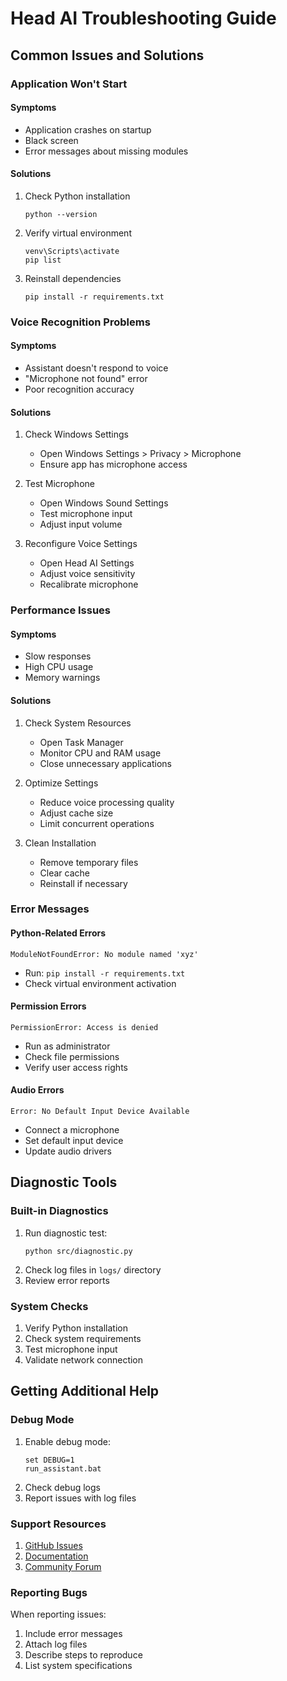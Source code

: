 # Head AI Troubleshooting Guide

## Common Issues and Solutions

### Application Won't Start

#### Symptoms
- Application crashes on startup
- Black screen
- Error messages about missing modules

#### Solutions
1. Check Python installation
   ```
   python --version
   ```
2. Verify virtual environment
   ```
   venv\Scripts\activate
   pip list
   ```
3. Reinstall dependencies
   ```
   pip install -r requirements.txt
   ```

### Voice Recognition Problems

#### Symptoms
- Assistant doesn't respond to voice
- "Microphone not found" error
- Poor recognition accuracy

#### Solutions
1. Check Windows Settings
   - Open Windows Settings > Privacy > Microphone
   - Ensure app has microphone access

2. Test Microphone
   - Open Windows Sound Settings
   - Test microphone input
   - Adjust input volume

3. Reconfigure Voice Settings
   - Open Head AI Settings
   - Adjust voice sensitivity
   - Recalibrate microphone

### Performance Issues

#### Symptoms
- Slow responses
- High CPU usage
- Memory warnings

#### Solutions
1. Check System Resources
   - Open Task Manager
   - Monitor CPU and RAM usage
   - Close unnecessary applications

2. Optimize Settings
   - Reduce voice processing quality
   - Adjust cache size
   - Limit concurrent operations

3. Clean Installation
   - Remove temporary files
   - Clear cache
   - Reinstall if necessary

### Error Messages

#### Python-Related Errors
```
ModuleNotFoundError: No module named 'xyz'
```
- Run: `pip install -r requirements.txt`
- Check virtual environment activation

#### Permission Errors
```
PermissionError: Access is denied
```
- Run as administrator
- Check file permissions
- Verify user access rights

#### Audio Errors
```
Error: No Default Input Device Available
```
- Connect a microphone
- Set default input device
- Update audio drivers

## Diagnostic Tools

### Built-in Diagnostics
1. Run diagnostic test:
   ```
   python src/diagnostic.py
   ```
2. Check log files in `logs/` directory
3. Review error reports

### System Checks
1. Verify Python installation
2. Check system requirements
3. Test microphone input
4. Validate network connection

## Getting Additional Help

### Debug Mode
1. Enable debug mode:
   ```
   set DEBUG=1
   run_assistant.bat
   ```
2. Check debug logs
3. Report issues with log files

### Support Resources
1. [GitHub Issues](https://github.com/YourUsername/Head-AI/issues)
2. [Documentation](../README.md)
3. [Community Forum](https://github.com/YourUsername/Head-AI/discussions)

### Reporting Bugs
When reporting issues:
1. Include error messages
2. Attach log files
3. Describe steps to reproduce
4. List system specifications
